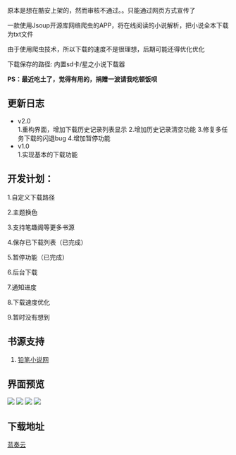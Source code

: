 原本是想在酷安上架的，然而审核不通过。。只能通过网页方式宣传了

一款使用Jsoup开源库网络爬虫的APP，将在线阅读的小说解析，把小说全本下载为txt文件

由于使用爬虫技术，所以下载的速度不是很理想，后期可能还得优化优化

下载保存的路径: 内置sd卡/星之小说下载器 

**PS：最近吃土了，觉得有用的，捐赠一波请我吃顿饭呗**
## 更新日志
- v2.0	
	1.重构界面，增加下载历史记录列表显示	
	2.增加历史记录清空功能
	3.修复多任务下载的闪退bug
        4.增加暂停功能
- v1.0	
	1.实现基本的下载功能
	
## 开发计划：

1.自定义下载路径

2.主题换色

3.支持笔趣阁等更多书源

4.保存已下载列表（已完成）

5.暂停功能（已完成）

6.后台下载

7.通知进度

8.下载速度优化

9.暂时没有想到

## 书源支持

1. [铅笔小说网](https://www.x23qb.com/)
	
## 界面预览
![](https://img2018.cnblogs.com/blog/1210268/201910/1210268-20191010165835485-789893217.png)
![](https://img2018.cnblogs.com/blog/1210268/201910/1210268-20191010165903556-1812807195.png)
![](https://img2018.cnblogs.com/blog/1210268/201910/1210268-20191010165933597-1439683598.png)
![](https://img2018.cnblogs.com/blog/1210268/201910/1210268-20191010165951452-1366039941.png)
## 下载地址
[蓝奏云](https://www.lanzous.com/b0cpr90ti)